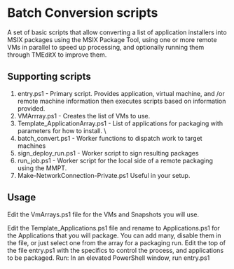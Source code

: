 # Batch Conversion scripts

A set of basic scripts that allow converting a list of application installers into MSIX packages using the MSIX Package Tool,
using one or more remote VMs in parallel to speed up processing, and optionally running them through TMEditX to improve them.

## Supporting scripts

1. entry.ps1 - Primary script. Provides application, virtual machine, and /or remote machine information then executes scripts based on information provided.
2. VMArrray.ps1 - Creates the list of VMs to use.
3. Template\_ApplicationArray.ps1 - List of applications for packaging with parameters for how to install. \\
4. batch\_convert.ps1 - Worker functions to dispatch work to target machines
5. sign\_deploy\_run.ps1 - Worker script to sign resulting packages
6. run\_job.ps1 - Worker script for the local side of a remote packaging using the MMPT.
7. Make-NetworkConnection-Private.ps1  Useful in your setup.

## Usage

Edit the VmArrays.ps1 file for the VMs and Snapshots you will use.

Edit the Template\_Applications.ps1 file and rename to Applications.ps1 for the Applications that you will package.  You can add many, disable them in the file, or just select one from the array for a packaging run.
Edit the top of the file entry.ps1 with the specifics to control the process, and applications to be packaged.
Run: In an elevated PowerShell window, run entry.ps1

